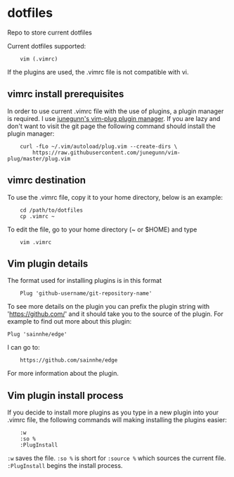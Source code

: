 # dotfiles
Repo to store current dotfiles

Current dotfiles supported:

```
    vim (.vimrc)
```

If the plugins are used, the .vimrc file is not compatible with vi.

## vimrc install prerequisites

In order to use current .vimrc file with the use of plugins, a plugin manager is required. I use [junegunn's vim-plug plugin manager](https://github.com/junegunn/vim-plug). If you are lazy and don't want to visit the git page the following command should install the plugin manager:

```
    curl -fLo ~/.vim/autoload/plug.vim --create-dirs \
        https://raw.githubusercontent.com/junegunn/vim-plug/master/plug.vim
```

## vimrc destination

To use the .vimrc file, copy it to your home directory, below is an example:

```
    cd /path/to/dotfiles
    cp .vimrc ~
```

To edit the file, go to your home directory (~ or $HOME) and type

```
    vim .vimrc
```


## Vim plugin details
The format used for installing plugins is in this format

```
    Plug 'github-username/git-repository-name'
```

To see more details on the plugin you can prefix the plugin string with 'https://github.com/' and it should take you to the source of the plugin. For example to find out more about this plugin:

    Plug 'sainnhe/edge'

I can go to:

```
    https://github.com/sainnhe/edge
```

For more information about the plugin.

## Vim plugin install process

If you decide to install more plugins as you type in a new plugin into your .vimrc file, the following commands will making installing the plugins easier:

```
    :w
    :so %
    :PlugInstall
```

`:w` saves the file. `:so %` is short for `:source %` which sources the current file. `:PlugInstall` begins the install process.